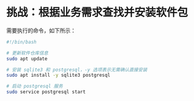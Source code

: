 # 挑战：根据业务需求查找并安装软件包

需要执行的命令，如下所示：

```bash
#!/bin/bash

# 更新软件仓库信息
sudo apt update

# 安装 sqlite3 和 postgresql，-y 选项表示无需确认直接安装
sudo apt install -y sqlite3 postgresql

# 启动 postgresql 服务
sudo service postgresql start
```
